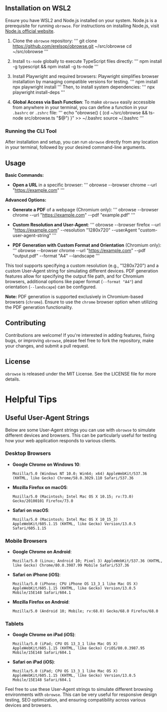 ## Installation on WSL2

Ensure you have WSL2 and Node.js installed on your system. Node.js is a prerequisite for running `obrowse`. For instructions on installing Node.js, visit [Node.js official website](https://nodejs.org/).

1. Clone the `obrowse` repository:
   '''
   git clone https://github.com/erelsop/obrowse.git ~/src/obrowse
   cd ~/src/obrowse
   '''

2. Install `ts-node` globally to execute TypeScript files directly:
   '''
   npm install -g typescript && npm install -g ts-node
   '''

3. Install Playwright and required browsers:
   Playwright simplifies browser installation by managing compatible versions for testing.
   '''
   npm install
   npx playwright install
   '''
   Then, to install system dependencies:
   '''
   npx playwright install-deps
   '''

4. **Global Access via Bash Function**:
   To make `obrowse` easily accessible from anywhere in your terminal, you can define a function in your `.bashrc` or `.zshrc` file:
   '''
   echo "obrowse() { (cd ~/src/obrowse && ts-node src/obrowse.ts \"\$@\") }" >> ~/.bashrc
   source ~/.bashrc
   '''

### Running the CLI Tool

After installation and setup, you can run `obrowse` directly from any location in your terminal, followed by your desired command-line arguments.

## Usage

**Basic Commands:**

- **Open a URL** in a specific browser:
  '''
  obrowse --browser chrome --url "https://example.com"
  '''

**Advanced Options:**

- **Generate a PDF** of a webpage (Chromium only):
  '''
  obrowse --browser chrome --url "https://example.com" --pdf "example.pdf"
  '''

- **Custom Resolution and User-Agent**:
  '''
  obrowse --browser firefox --url "https://example.com" --resolution "1280x720" --userAgent "custom-user-agent-string"
  '''

- **PDF Generation with Custom Format and Orientation** (Chromium only):
  '''
  obrowse --browser chrome --url "https://example.com" --pdf "output.pdf" --format "A4" --landscape
  '''

This tool supports specifying a custom resolution (e.g., "1280x720") and a custom User-Agent string for simulating different devices. PDF generation features allow for specifying the output file path, and for Chromium browsers, additional options like paper format (`--format "A4"`) and orientation (`--landscape`) can be configured.

**Note:** PDF generation is supported exclusively in Chromium-based browsers (`chrome`). Ensure to use the `chrome` browser option when utilizing the PDF generation functionality.

## Contributing

Contributions are welcome! If you're interested in adding features, fixing bugs, or improving `obrowse`, please feel free to fork the repository, make your changes, and submit a pull request.

## License

`obrowse` is released under the MIT License. See the LICENSE file for more details.

# Helpful Tips

## Useful User-Agent Strings

Below are some User-Agent strings you can use with `obrowse` to simulate different devices and browsers. This can be particularly useful for testing how your web application responds to various clients.

### Desktop Browsers

- **Google Chrome on Windows 10**:

  ```
  Mozilla/5.0 (Windows NT 10.0; Win64; x64) AppleWebKit/537.36 (KHTML, like Gecko) Chrome/58.0.3029.110 Safari/537.36
  ```

- **Mozilla Firefox on macOS**:

  ```
  Mozilla/5.0 (Macintosh; Intel Mac OS X 10.15; rv:73.0) Gecko/20100101 Firefox/73.0
  ```

- **Safari on macOS**:
  ```
  Mozilla/5.0 (Macintosh; Intel Mac OS X 10_15_3) AppleWebKit/605.1.15 (KHTML, like Gecko) Version/13.0.5 Safari/605.1.15
  ```

### Mobile Browsers

- **Google Chrome on Android**:

  ```
  Mozilla/5.0 (Linux; Android 10; Pixel 3) AppleWebKit/537.36 (KHTML, like Gecko) Chrome/80.0.3987.99 Mobile Safari/537.36
  ```

- **Safari on iPhone (iOS)**:

  ```
  Mozilla/5.0 (iPhone; CPU iPhone OS 13_3_1 like Mac OS X) AppleWebKit/605.1.15 (KHTML, like Gecko) Version/13.0.5 Mobile/15E148 Safari/604.1
  ```

- **Mozilla Firefox on Android**:
  ```
  Mozilla/5.0 (Android 10; Mobile; rv:68.0) Gecko/68.0 Firefox/68.0
  ```

### Tablets

- **Google Chrome on iPad (iOS)**:

  ```
  Mozilla/5.0 (iPad; CPU OS 13_3_1 like Mac OS X) AppleWebKit/605.1.15 (KHTML, like Gecko) CriOS/80.0.3987.95 Mobile/15E148 Safari/604.1
  ```

- **Safari on iPad (iOS)**:
  ```
  Mozilla/5.0 (iPad; CPU OS 13_3_1 like Mac OS X) AppleWebKit/605.1.15 (KHTML, like Gecko) Version/13.0.5 Mobile/15E148 Safari/604.1
  ```

Feel free to use these User-Agent strings to simulate different browsing environments with `obrowse`. This can be very useful for responsive design testing, SEO optimization, and ensuring compatibility across various devices and browsers.
